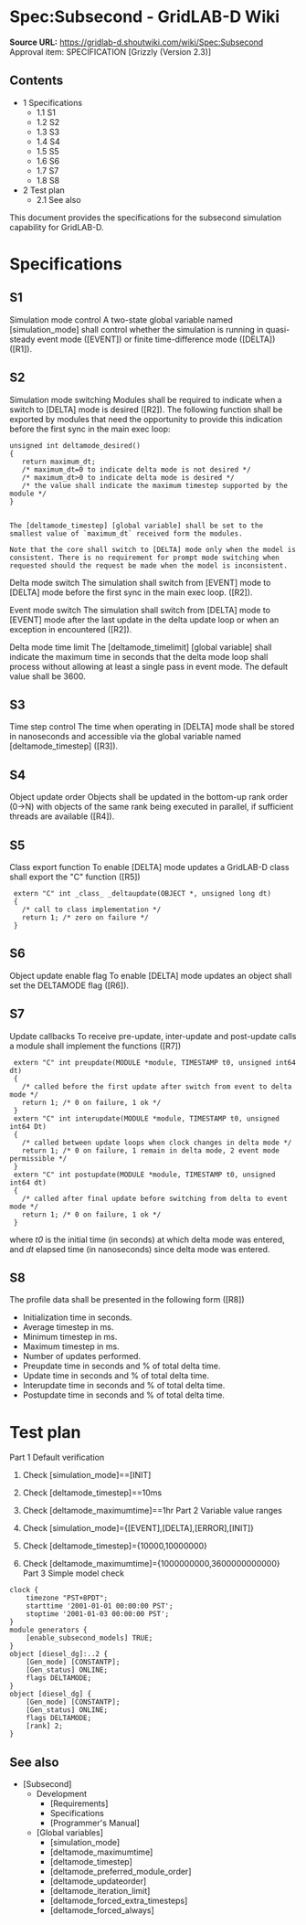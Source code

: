 # Spec:Subsecond - GridLAB-D Wiki

**Source URL:** https://gridlab-d.shoutwiki.com/wiki/Spec:Subsecond
Approval item:  SPECIFICATION [Grizzly (Version 2.3)]

## Contents

  * 1 Specifications
    * 1.1 S1
    * 1.2 S2
    * 1.3 S3
    * 1.4 S4
    * 1.5 S5
    * 1.6 S6
    * 1.7 S7
    * 1.8 S8
  * 2 Test plan
    * 2.1 See also
  
This document provides the specifications for the subsecond simulation capability for GridLAB-D. 

# Specifications

## S1

Simulation mode control
    A two-state global variable named [simulation_mode] shall control whether the simulation is running in quasi-steady event mode ([EVENT]) or finite time-difference mode ([DELTA]) ([R1]).

## S2

Simulation mode switching
    Modules shall be required to indicate when a switch to [DELTA] mode is desired ([R2]). The following function shall be exported by modules that need the opportunity to provide this indication before the first sync in the main exec loop:
    
    
    unsigned int deltamode_desired()
    {
       return maximum_dt; 
       /* maximum_dt=0 to indicate delta mode is not desired */
       /* maximum_dt>0 to indicate delta mode is desired */
       /* the value shall indicate the maximum timestep supported by the module */
    }
    

    The [deltamode_timestep] [global variable] shall be set to the smallest value of `maximum_dt` received form the modules.

    Note that the core shall switch to [DELTA] mode only when the model is consistent. There is no requirement for prompt mode switching when requested should the request be made when the model is inconsistent.

Delta mode switch
    The simulation shall switch from [EVENT] mode to [DELTA] mode before the first sync in the main exec loop. ([R2]).

Event mode switch
    The simulation shall switch from [DELTA] mode to [EVENT] mode after the last update in the delta update loop or when an exception in encountered ([R2]).

Delta mode time limit
    The [deltamode_timelimit] [global variable] shall indicate the maximum time in seconds that the delta mode loop shall process without allowing at least a single pass in event mode. The default value shall be 3600.

## S3

Time step control
    The time when operating in [DELTA] mode shall be stored in nanoseconds and accessible via the global variable named [deltamode_timestep] ([R3]).

## S4

Object update order
    Objects shall be updated in the bottom-up rank order (0->N) with objects of the same rank being executed in parallel, if sufficient threads are available ([R4]).

## S5

Class export function
    To enable [DELTA] mode updates a GridLAB-D class shall export the "C" function ([R5])
    
    
     extern "C" int _class_ _deltaupdate(OBJECT *, unsigned long dt)
     {
       /* call to class implementation */
       return 1; /* zero on failure */
     }
    

## S6

Object update enable flag
    To enable [DELTA] mode updates an object shall set the DELTAMODE flag ([R6]).

## S7

Update callbacks
    To receive pre-update, inter-update and post-update calls a module shall implement the functions ([R7])
    
    
     extern "C" int preupdate(MODULE *module, TIMESTAMP t0, unsigned int64 dt)
     {
       /* called before the first update after switch from event to delta mode */
       return 1; /* 0 on failure, 1 ok */
     }
     extern "C" int interupdate(MODULE *module, TIMESTAMP t0, unsigned int64 Dt)
     {
       /* called between update loops when clock changes in delta mode */
       return 1; /* 0 on failure, 1 remain in delta mode, 2 event mode permissible */
     }
     extern "C" int postupdate(MODULE *module, TIMESTAMP t0, unsigned int64 dt)
     {
       /* called after final update before switching from delta to event mode */
       return 1; /* 0 on failure, 1 ok */
     }
    

where _t0_ is the initial time (in seconds) at which delta mode was entered, and _dt_ elapsed time (in nanoseconds) since delta mode was entered. 

## S8

The profile data shall be presented in the following form ([R8]) 

  * Initialization time in seconds.
  * Average timestep in ms.
  * Minimum timestep in ms.
  * Maximum timestep in ms.
  * Number of updates performed.
  * Preupdate time in seconds and % of total delta time.
  * Update time in seconds and % of total delta time.
  * Interupdate time in seconds and % of total delta time.
  * Postupdate time in seconds and % of total delta time.
# Test plan

Part 1
    Default verification

  1. Check [simulation_mode]==[INIT]
  2. Check [deltamode_timestep]==10ms
  3. Check [deltamode_maximumtime]==1hr
Part 2
    Variable value ranges

  1. Check [simulation_mode]={[EVENT],[DELTA],[ERROR],[INIT]}
  2. Check [deltamode_timestep]={10000,10000000}
  3. Check [deltamode_maximumtime]={1000000000,3600000000000}
Part 3
    Simple model check
    
    
    clock {
    	timezone "PST+8PDT";
    	starttime '2001-01-01 00:00:00 PST';
    	stoptime '2001-01-03 00:00:00 PST';
    }
    module generators {
    	[enable_subsecond_models] TRUE;
    }
    object [diesel_dg]:..2 {
    	[Gen_mode] [CONSTANTP];
    	[Gen_status] ONLINE;
    	flags DELTAMODE;
    }
    object [diesel_dg] {
    	[Gen_mode] [CONSTANTP];
    	[Gen_status] ONLINE;
    	flags DELTAMODE;
    	[rank] 2;
    }
    

## See also

  * [Subsecond]
    * Development 
      * [Requirements]
      * Specifications
      * [Programmer's Manual]
    * [Global variables]
      * [simulation_mode]
      * [deltamode_maximumtime]
      * [deltamode_timestep]
      * [deltamode_preferred_module_order]
      * [deltamode_updateorder]
      * [deltamode_iteration_limit]
      * [deltamode_forced_extra_timesteps]
      * [deltamode_forced_always]

